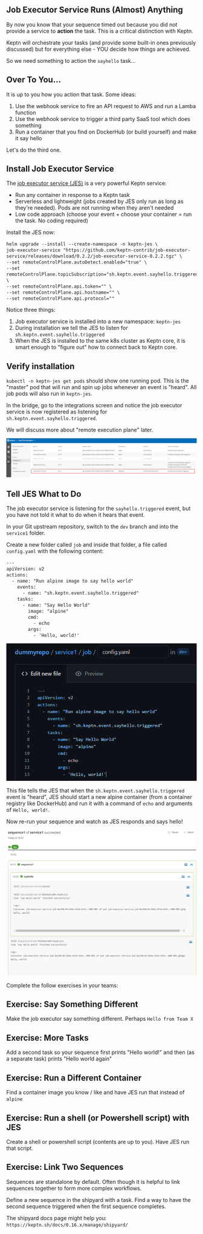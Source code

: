 ## Job Executor Service Runs (Almost) Anything

By now you know that your sequence timed out because you did not provide a service to **action** the task. This is a critical distinction with Keptn.

Keptn will orchestrate your tasks (and provide some built-in ones previously discussed) but for everything else - YOU decide how things are achieved.

So we need something to action the `sayhello` task...

## Over To You...

It is up to you how you action that task. Some ideas:

1. Use the webhook service to fire an API request to AWS and run a Lamba function
2. Use the webhook service to trigger a third party SaaS tool which does something
3. Run a container that you find on DockerHub (or build yourself) and make it say hello


Let's do the third one.

## Install Job Executor Service

The [job executor service (JES)](https://github.com/keptn-contrib/job-executor-service) is a very powerful Keptn service:

- Run any container in response to a Keptn task
- Serverless and lightweight (jobs created by JES only run as long as they're needed). Pods are not running when they aren't needed
- Low code approach (choose your event + choose your container = run the task. No coding required)

Install the JES now:

```
helm upgrade --install --create-namespace -n keptn-jes \
job-executor-service "https://github.com/keptn-contrib/job-executor-service/releases/download/0.2.2/job-executor-service-0.2.2.tgz" \
--set remoteControlPlane.autoDetect.enabled="true" \
--set remoteControlPlane.topicSubscription="sh.keptn.event.sayhello.triggered" \
--set remoteControlPlane.api.token="" \
--set remoteControlPlane.api.hostname="" \
--set remoteControlPlane.api.protocol=""
```

Notice three things:

1) Job executor service is installed into a new namespace: `keptn-jes`
1) During installation we tell the JES to listen for `sh.keptn.event.sayhello.triggered`
2) When the JES is installed to the same k8s cluster as Keptn core, it is smart enough to "figure out" how to connect back to Keptn core.

## Verify installation

`kubectl -n keptn-jes get pods` should show one running pod. This is the "master" pod that will run and spin up jobs whenever an event is "heard". All job pods will also run in `keptn-jes`.

In the bridge, go to the integrations screen and notice the job executor service is now registered as listening for `sh.keptn.event.sayhello.triggered`.

We will discuss more about "remote execution plane" later.

![](assets/images/install-jes-1.png)

## Tell JES What to Do

The job executor service is listening for the `sayhello.triggered` event, but you have not told it what to do when it hears that event.

In your Git upstream repository, switch to the `dev` branch and into the `service1` folder.

Create a new folder called `job` and inside that folder, a file called `config.yaml` with the following content:

```
---
apiVersion: v2
actions:
  - name: "Run alpine image to say hello world"
    events:
      - name: "sh.keptn.event.sayhello.triggered"
    tasks:
      - name: "Say Hello World"
        image: "alpine"
        cmd:
          - echo
        args:
          - 'Hello, world!'
```

![](assets/images/install-jes-2.png)

This file tells the JES that when the `sh.keptn.event.sayhello.triggered` event is "heard", JES should start a new alpine container (from a container registry like DockerHub) and run it with a command of `echo` and arguments of `Hello, world!`.

Now re-run your sequence and watch as JES responds and says hello!

![](assets/images/install-jes-3.png)


Complete the follow exercises in your teams:

## Exercise: Say Something Different

Make the job executor say something different. Perhaps `Hello from Team X`

## Exercise: More Tasks

Add a second task so your sequence first prints "Hello world!" and then (as a separate task) prints "Hello world again"

## Exercise: Run a Different Container

Find a container image you know / like and have JES run that instead of `alpine`

## Exercise: Run a shell (or Powershell script) with JES

Create a shell or powershell script (contents are up to you). Have JES run that script.

## Exercise: Link Two Sequences

Sequences are standalone by default. Often though it is helpful to link sequences together to form more complex workflows.

Define a new sequence in the shipyard with a task. Find a way to have the second sequence triggered when the first sequence completes.

The shipyard docs page might help you: `https://keptn.sh/docs/0.16.x/manage/shipyard/`